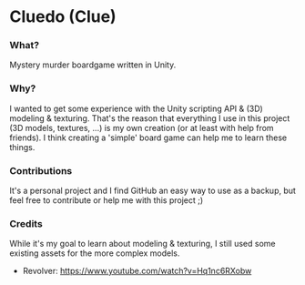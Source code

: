 # Cluedo (Clue)

### What?
Mystery murder boardgame written in Unity.

### Why?
I wanted to get some experience with the Unity scripting API & (3D) modeling & texturing.
That's the reason that everything I use in this project (3D models, textures, ...) is my own creation (or at least with help from friends). I think creating a 'simple' board game can help me to learn these things.

### Contributions
It's a personal project and I find GitHub an easy way to use as a backup, but feel free to contribute or help me with this project ;)

### Credits
While it's my goal to learn about modeling & texturing, I still used some existing assets for the
more complex models.

- Revolver: https://www.youtube.com/watch?v=Hq1nc6RXobw